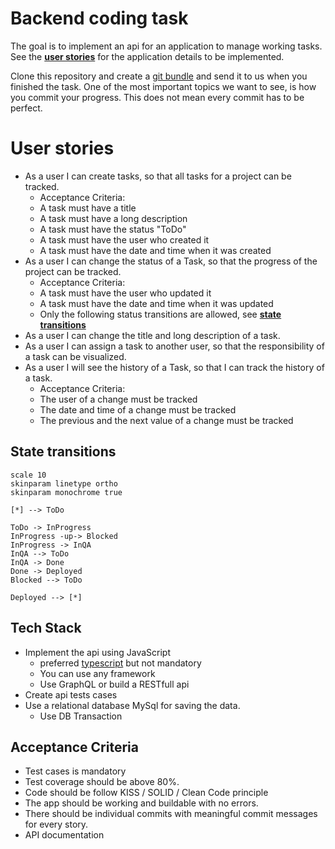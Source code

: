# Backend coding task
The goal is to implement an api for an application to manage working tasks. See the __[user stories](#user-stories)__ for the application details to be implemented.

Clone this repository and create a [git bundle](https://git-scm.com/docs/git-bundle) and send it to us when you finished the task. One of the most important topics we want to see, is how you commit your progress. This does not mean every commit has to be perfect.

# User stories
* As a user I can create tasks, so that all tasks for a project can be tracked.
  * Acceptance Criteria:
  * A task must have a title
  * A task must have a long description
  * A task must have the status "ToDo"
  * A task must have the user who created it
  * A task must have the date and time when it was created
* As a user I can change the status of a Task, so that the progress of the project can be tracked.
  * Acceptance Criteria:
  * A task must have the user who updated it
  * A task must have the date and time when it was updated
  * Only the following status transitions are allowed, see __[state transitions](#state-transitions)__
* As a user I can change the title and long description of a task.
* As a user I can assign a task to another user, so that the responsibility of a task can be visualized.
* As a user I will see the history of a Task, so that I can track the history of a task.
  * Acceptance Criteria:
  * The user of a change must be tracked
  * The date and time of a change must be tracked
  * The previous and the next value of a change must be tracked

## State transitions
```plantuml
scale 10
skinparam linetype ortho
skinparam monochrome true

[*] --> ToDo

ToDo -> InProgress
InProgress -up-> Blocked
InProgress -> InQA
InQA --> ToDo
InQA -> Done
Done -> Deployed
Blocked --> ToDo

Deployed --> [*]
```

## Tech Stack
* Implement the api using JavaScript
  * preferred [typescript](https://www.typescriptlang.org/) but not mandatory
  * You can use any framework
  * Use GraphQL or build a RESTfull api
* Create api tests cases
* Use a relational database MySql for saving the data.
  * Use DB Transaction

## Acceptance Criteria
* Test cases is mandatory
* Test coverage should be above 80%.
* Code should be follow KISS / SOLID / Clean Code principle
* The app should be working and buildable with no errors.
* There should be individual commits with meaningful commit messages for every story.
* API documentation
